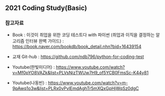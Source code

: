 ## 2021 Coding Study(Basic)

### 참고자료

- Book : 이것이 취업을 위한 코딩 테스트다 with 파이썬 (취업과 이직을 결정하는 알고리즘 인터뷰 완벽 가이드)
       : https://book.naver.com/bookdb/book_detail.nhn?bid=16439154

- 교재 Git-hub : https://github.com/ndb796/python-for-coding-test

- Youtube(한빛미디어) : https://www.youtube.com/watch?v=Mf0pYO8VAZk&list=PLVsNizTWUw7H9_of5YCB0FmsSc-K44y81
- Youtube(나동빈) : https://www.youtube.com/watch?v=m-9pAwq1o3w&list=PLRx0vPvlEmdAghTr5mXQxGpHjWqSz0dgC

